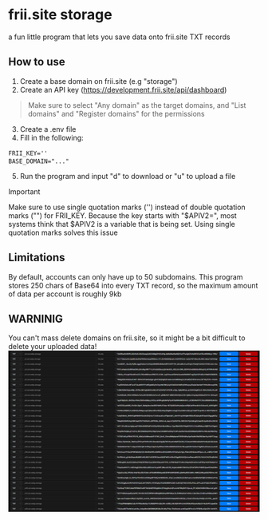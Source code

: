 # frii.site storage

a fun little program that lets you save data onto frii.site TXT records

## How to use
1. Create a base domain on frii.site (e.g "storage")
2. Create an API key (https://development.frii.site/api/dashboard)
> Make sure to select "Any domain" as the target domains, and "List domains" and "Register domains" for the permissions
3. Create a .env file
4. Fill in the following:
```
FRII_KEY=''
BASE_DOMAIN="..."
```
5. Run the program and input "d" to download or "u" to upload a file

> [!IMPORTANT]  
> Make sure to use single quotation marks ('') instead of double quotation marks ("") for FRII_KEY. Because the key starts with "$APIV2=", most systems think that $APIV2 is a variable that is being set. Using single quotation marks solves this issue


## Limitations
By default, accounts can only have up to 50 subdomains. 
This program stores 250 chars of Base64 into every TXT record, so the maximum amount of data per account is roughly 9kb

## WARNINIG
You can't mass delete domains on frii.site, so it might be a bit difficult to delete your uploaded data!
![Data on dashboard](.github\image.png)